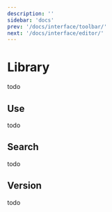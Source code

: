```yaml
---
description: ''
sidebar: 'docs'
prev: '/docs/interface/toolbar/'
next: '/docs/interface/editor/'
---
```


# Library
todo

## Use
todo

## Search
todo

## Version 
todo